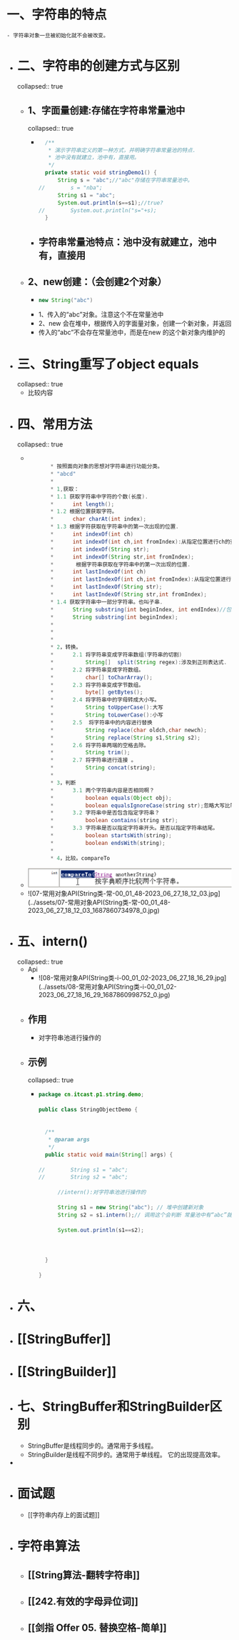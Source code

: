 # 一、字符串的特点
	- 字符串对象一旦被初始化就不会被改变。
- # 二、字符串的创建方式与区别
  collapsed:: true
	- ## 1、字面量创建:存储在字符串常量池中
	  collapsed:: true
		- ```java
		  	/**
		  	 * 演示字符串定义的第一种方式，并明确字符串常量池的特点.
		  	 * 池中没有就建立，池中有，直接用。
		  	 */
		  	private static void stringDemo1() {
		  		String s = "abc";//"abc"存储在字符串常量池中。
		  //		s = "nba";
		  		String s1 = "abc";		
		  		System.out.println(s==s1);//true?
		  //		System.out.println("s="+s);
		  	}
		  ```
		- ## 字符串常量池特点：池中没有就建立，池中有，直接用
	- ## 2、new创建：（会创建2个对象）
		- ```java
		  new String("abc")
		  ```
		- 1、传入的“abc”对象。注意这个不在常量池中
		- 2、new 会在堆中，根据传入的字面量对象，创建一个新对象，并返回
		- 传入的“abc”不会存在常量池中，而是在new 的这个新对象内维护的
- # 三、String重写了object equals
  collapsed:: true
	- 比较内容
- # 四、常用方法
  collapsed:: true
	- ```java
	  
	  		 * 按照面向对象的思想对字符串进行功能分类。
	  		 * "abcd"
	  		 * 
	  		 * 1,获取：
	  		 * 1.1 获取字符串中字符的个数(长度).
	  		 * 		int length();
	  		 * 1.2 根据位置获取字符。
	  		 * 		char charAt(int index);
	  		 * 1.3 根据字符获取在字符串中的第一次出现的位置.
	  		 * 		int indexOf(int ch)
	  		 * 		int indexOf(int ch,int fromIndex):从指定位置进行ch的查找第一次出现位置 
	  		 * 		int indexOf(String str);
	  		 * 		int indexOf(String str,int fromIndex);
	  		 * 		 根据字符串获取在字符串中的第一次出现的位置.
	  		 * 		int lastIndexOf(int ch)
	  		 * 		int lastIndexOf(int ch,int fromIndex):从指定位置进行ch的查找第一次出现位置 
	  		 * 		int lastIndexOf(String str);
	  		 * 		int lastIndexOf(String str,int fromIndex);
	  		 * 1.4 获取字符串中一部分字符串。也叫子串.
	  		 * 		String substring(int beginIndex, int endIndex)//包含begin 不包含end 。
	  		 * 		String substring(int beginIndex);
	  		 * 		
	  		 * 
	  		 * 
	  		 * 2，转换。
	  		 * 		2.1 将字符串变成字符串数组(字符串的切割)
	  		 * 			String[]  split(String regex):涉及到正则表达式.
	  		 * 		2.2 将字符串变成字符数组。
	  		 * 			char[] toCharArray();
	  		 * 		2.3 将字符串变成字节数组。
	  		 * 			byte[] getBytes();
	  		 * 		2.4 将字符串中的字母转成大小写。
	  		 * 			String toUpperCase():大写
	  		 * 			String toLowerCase():小写
	  		 *		2.5  将字符串中的内容进行替换
	  		 *			String replace(char oldch,char newch);
	  		 * 			String replace(String s1,String s2);
	  		 * 		2.6 将字符串两端的空格去除。
	  		 * 			String trim();
	  		 * 		2.7 将字符串进行连接 。
	  		 * 			String concat(string);
	  		 * 
	  		 * 3，判断
	  		 * 		3.1 两个字符串内容是否相同啊？
	  		 * 			boolean equals(Object obj);
	  		 * 			boolean equalsIgnoreCase(string str);忽略大写比较字符串内容。
	  		 * 		3.2 字符串中是否包含指定字符串？
	  		 * 			boolean contains(string str);
	  		 * 		3.3 字符串是否以指定字符串开头。是否以指定字符串结尾。
	  		 * 			boolean startsWith(string);
	  		 * 			boolean endsWith(string);
	  		 * 		
	  		 * 4，比较。compareTo
	  ```
	- ![image.png](../assets/image_1687860697551_0.png)
	- ![07-常用对象API(String类-常-00_01_48-2023_06_27_18_12_03.jpg](../assets/07-常用对象API(String类-常-00_01_48-2023_06_27_18_12_03_1687860734978_0.jpg)
- # 五、intern()
  collapsed:: true
	- Api
		- ![08-常用对象API(String类-i-00_01_02-2023_06_27_18_16_29.jpg](../assets/08-常用对象API(String类-i-00_01_02-2023_06_27_18_16_29_1687860998752_0.jpg)
	- ## 作用
		- 对字符串池进行操作的
	- ## 示例
	  collapsed:: true
		- ```java
		  package cn.itcast.p1.string.demo;
		  
		  public class StringObjectDemo {
		  
		  
		  	/**
		  	 * @param args
		  	 */
		  	public static void main(String[] args) {
		  
		  //		String s1 = "abc";
		  //		String s2 = "abc";
		  		
		  		//intern():对字符串池进行操作的 
		  		
		  		String s1 = new String("abc"); // 堆中创建新对象
		  		String s2 = s1.intern();// 调用这个会判断 常量池中有“abc”就会返回常量池中的引用，没有就会创建存在常量池中
		  		
		  		System.out.println(s1==s2);
		  		
		  		
		  		
		  	}
		  
		  }
		  
		  ```
- # 六、
- # [[StringBuffer]]
- # [[StringBuilder]]
- # 七、StringBuffer和StringBuilder区别
	- StringBuffer是线程同步的。通常用于多线程。
	- StringBuilder是线程不同步的。通常用于单线程。 它的出现提高效率。
-
- # 面试题
	- [[字符串内存上的面试题]]
- # 字符串算法
	- ## [[String算法-翻转字符串]]
	- ## [[242.有效的字母异位词]]
	- ## [[剑指 Offer 05. 替换空格-简单]]